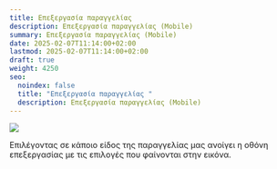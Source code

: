 ```yaml
---
title: Επεξεργασία παραγγελίας
description: Επεξεργασία παραγγελίας (Mobile)
summary: Επεξεργασία παραγγελίας (Mobile)
date: 2025-02-07T11:14:00+02:00
lastmod: 2025-02-07T11:14:00+02:00
draft: true
weight: 4250
seo:
  noindex: false
  title: "Επεξεργασία παραγγελίας "
  description: Επεξεργασία παραγγελίας (Mobile)
---
```



<div class="grid gap-4 sm:grid-cols-2 items-end">
    <div class="col-span-1">
        <div>

![](/images/mobile-order-edit.jpg)

  </div>
    </div>
    <div class="col-span-1">
        <p>
   Επιλέγοντας σε κάποιο είδος της παραγγελίας μας ανοίγει η οθόνη επεξεργασίας με τις επιλογές που φαίνονται στην εικόνα.
        </p>
    </div>
</div>
